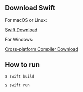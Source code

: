 ## Download Swift
For macOS or Linux:

[Swift Download](https://swift.org/download/)

For Windows:

[Cross-platform Compiler Download](https://elementscompiler.com/elements/download.aspx)

## How to run
`$ swift build`

`$ swift run`

